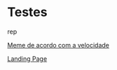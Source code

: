 # Testes
 rep

<html>
 <a href="https://alexaraujo10.github.io/Testes/modelo/modelo.html">Meme de acordo com a velocidade</a> <br>

 </html>

 <html>
 
 <a href="https://alexaraujo10.github.io/Testes/modelo/modelo05/landingpage.html">Landing Page</a>
 
 </html>